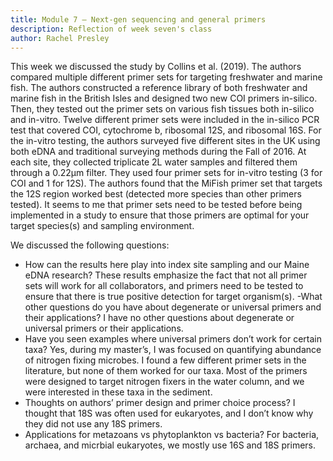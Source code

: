 ```yaml
---
title: Module 7 – Next-gen sequencing and general primers
description: Reflection of week seven's class
author: Rachel Presley
---
```


This week we discussed the study by Collins et al. (2019). The authors compared multiple different primer sets for targeting freshwater and marine fish. The authors constructed a reference library of both freshwater and marine fish in the British Isles and designed two new COI primers in-silico. Then, they tested out the primer sets on various fish tissues both in-silico and in-vitro. Twelve different primer sets were included in the in-silico PCR test that covered COI, cytochrome b, ribosomal 12S, and ribosomal 16S. For the in-vitro testing, the authors surveyed five different sites in the UK using both eDNA and traditional surveying methods during the Fall of 2016. At each site, they collected triplicate 2L water samples and filtered them through a 0.22µm filter. They used four primer sets for in-vitro testing (3 for COI and 1 for 12S). The authors found that the MiFish primer set that targets the 12S region worked best (detected more species than other primers tested). It seems to me that primer sets need to be tested before being implemented in a study to ensure that those primers are optimal for your target species(s) and sampling environment. 

We discussed the following questions: 
- How can the results here play into index site sampling and our Maine eDNA research? These results emphasize the fact that not all primer sets will work for all collaborators, and primers need to be tested to ensure that there is true positive detection for target organism(s). 
-What other questions do you have about degenerate or universal primers and their applications? I have no other questions about degenerate or universal primers or their applications.
- Have you seen examples where universal primers don’t work for certain taxa? Yes, during my master’s, I was focused on quantifying abundance of nitrogen fixing microbes. I found a few different primer sets in the literature, but none of them worked for our taxa. Most of the primers were designed to target nitrogen fixers in the water column, and we were interested in these taxa in the sediment. 
- Thoughts on authors’ primer design and primer choice process? I thought that 18S was often used for eukaryotes, and I don’t know why they did not use any 18S primers.  
- Applications for metazoans vs phytoplankton vs bacteria? For bacteria, archaea, and micrbial eukaryotes, we mostly use 16S and 18S primers. 
